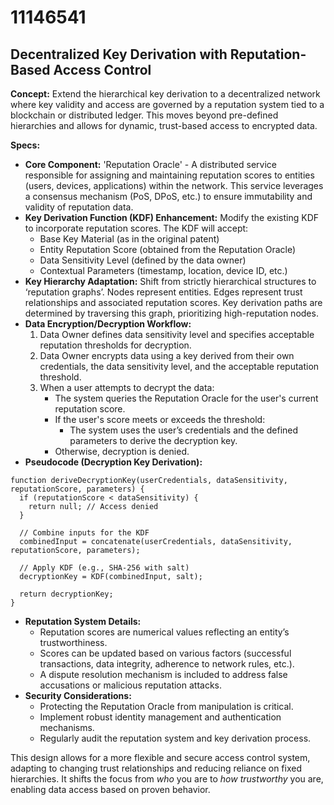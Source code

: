 # 11146541

## Decentralized Key Derivation with Reputation-Based Access Control

**Concept:** Extend the hierarchical key derivation to a decentralized network where key validity and access are governed by a reputation system tied to a blockchain or distributed ledger. This moves beyond pre-defined hierarchies and allows for dynamic, trust-based access to encrypted data.

**Specs:**

*   **Core Component:** 'Reputation Oracle' - A distributed service responsible for assigning and maintaining reputation scores to entities (users, devices, applications) within the network. This service leverages a consensus mechanism (PoS, DPoS, etc.) to ensure immutability and validity of reputation data.
*   **Key Derivation Function (KDF) Enhancement:** Modify the existing KDF to incorporate reputation scores. The KDF will accept:
    *   Base Key Material (as in the original patent)
    *   Entity Reputation Score (obtained from the Reputation Oracle)
    *   Data Sensitivity Level (defined by the data owner)
    *   Contextual Parameters (timestamp, location, device ID, etc.)
*   **Key Hierarchy Adaptation:** Shift from strictly hierarchical structures to ‘reputation graphs’. Nodes represent entities. Edges represent trust relationships and associated reputation scores. Key derivation paths are determined by traversing this graph, prioritizing high-reputation nodes.
*   **Data Encryption/Decryption Workflow:**
    1.  Data Owner defines data sensitivity level and specifies acceptable reputation thresholds for decryption.
    2.  Data Owner encrypts data using a key derived from their own credentials, the data sensitivity level, and the acceptable reputation threshold.
    3.  When a user attempts to decrypt the data:
        *   The system queries the Reputation Oracle for the user's current reputation score.
        *   If the user's score meets or exceeds the threshold:
            *   The system uses the user’s credentials and the defined parameters to derive the decryption key.
        *   Otherwise, decryption is denied.
*   **Pseudocode (Decryption Key Derivation):**

```
function deriveDecryptionKey(userCredentials, dataSensitivity, reputationScore, parameters) {
  if (reputationScore < dataSensitivity) {
    return null; // Access denied
  }

  // Combine inputs for the KDF
  combinedInput = concatenate(userCredentials, dataSensitivity, reputationScore, parameters);

  // Apply KDF (e.g., SHA-256 with salt)
  decryptionKey = KDF(combinedInput, salt);

  return decryptionKey;
}
```

*   **Reputation System Details:**
    *   Reputation scores are numerical values reflecting an entity’s trustworthiness.
    *   Scores can be updated based on various factors (successful transactions, data integrity, adherence to network rules, etc.).
    *   A dispute resolution mechanism is included to address false accusations or malicious reputation attacks.
*   **Security Considerations:**
    *   Protecting the Reputation Oracle from manipulation is critical.
    *   Implement robust identity management and authentication mechanisms.
    *   Regularly audit the reputation system and key derivation process.

This design allows for a more flexible and secure access control system, adapting to changing trust relationships and reducing reliance on fixed hierarchies.  It shifts the focus from *who* you are to *how trustworthy* you are, enabling data access based on proven behavior.